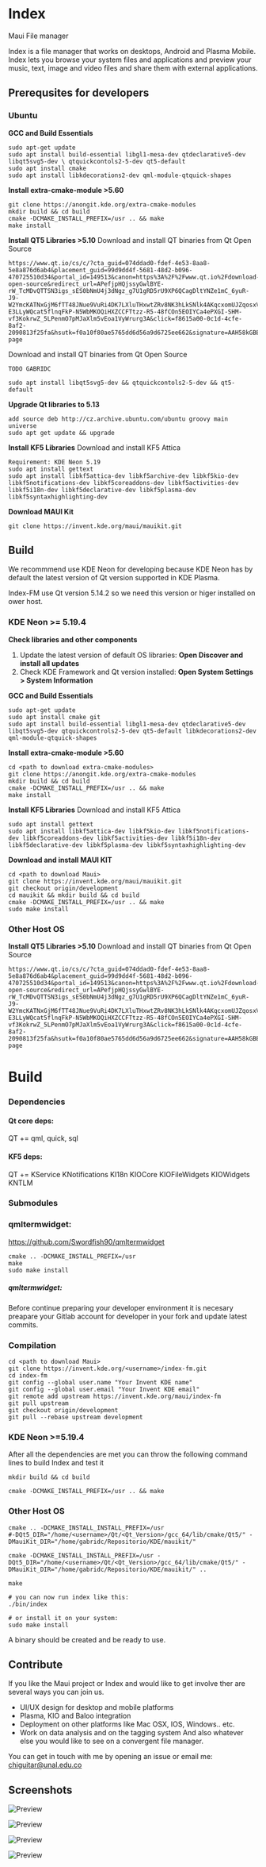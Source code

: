 # Index
Maui File manager

Index is a file manager that works on desktops, Android and Plasma Mobile.
Index lets you browse your system files and applications and preview your music, text, image and video files and share them with external applications.

## Prerequsites for developers
### Ubuntu

**GCC and Build Essentials**
```shell
sudo apt-get update
sudo apt install build-essential libgl1-mesa-dev qtdeclarative5-dev libqt5svg5-dev \ qtquickcontols2-5-dev qt5-default
sudo apt install cmake
sudo apt install libkdecorations2-dev qml-module-qtquick-shapes
```

**Install extra-cmake-module >5.60**
```shell
git clone https://anongit.kde.org/extra-cmake-modules
mkdir build && cd build
cmake -DCMAKE_INSTALL_PREFIX=/usr .. && make
make install
```

**Install QT5 Libraries >5.10**
Download and install QT binaries from Qt Open Source
```
https://www.qt.io/cs/c/?cta_guid=074ddad0-fdef-4e53-8aa8-5e8a876d6ab4&placement_guid=99d9dd4f-5681-48d2-b096-470725510d34&portal_id=149513&canon=https%3A%2F%2Fwww.qt.io%2Fdownload-open-source&redirect_url=APefjpHQjssyGwlBYE-rW_TcMDvQTTSN3igs_sES0bNmU4j3dNgz_g7U1gRD5rU9XP6QCagDltYNZe1mC_6yuR-J9-W2YmcKATNxGjM6fTT48JNue9VuRi4DK7LXluTHxwtZRv8NK3hLkSNlk4AKqcxomUJZqosxV3GK0cryzQm5xtWguoQg5Sg-E3LLyWQcat5flnqFkP-N5WbMKOQiHXZCCFTtzz-R5-48fCOn5EOIYCa4ePXGI-SHM-vf3KokrwZ_5LPenmO7pMJaXlm5vEoa1VyWrurg3A&click=f8615a00-0c1d-4cfe-8af2-2090813f25fa&hsutk=f0a10f80ae5765dd6d56a9d6725ee662&signature=AAH58kGBEuTlcag57Ka07aFLDeEt5qyytQ&pageId=12602948080&__hstc=152220518.f0a10f80ae5765dd6d56a9d6725ee662.1595615134675.1595615134675.1595615134675.1&__hssc=152220518.12.1595615134675&__hsfp=256125709&contentType=standard-page
```

Download and install QT binaries from Qt Open Source
```
TODO GABRIDC
```
```shell
sudo apt install libqt5svg5-dev && qtquickcontols2-5-dev && qt5-default
```

**Upgrade Qt libraries to 5.13**
```shell
add source deb http://cz.archive.ubuntu.com/ubuntu groovy main universe
sudo apt get update && upgrade
```

**Install KF5 Libraries**
Download and install KF5 Attica
```shell
Requirement: KDE Neon 5.19
sudo apt install gettext
sudo apt install libkf5attica-dev libkf5archive-dev libkf5kio-dev libkf5notifications-dev libkf5coreaddons-dev libkf5activities-dev libkf5i18n-dev libkf5declarative-dev libkf5plasma-dev libkf5syntaxhighlighting-dev
```

**Download MAUI Kit**
```shell
git clone https://invent.kde.org/maui/mauikit.git
```

## Build

We recommmend use KDE Neon for developing because KDE Neon has by default the latest version of Qt version supported in KDE Plasma.

Index-FM use Qt version 5.14.2 so we need this version or higer installed on ower host.

### **KDE Neon >= 5.19.4**

**Check libraries and other components**

1. Update the latest version of default OS libraries: **Open Discover and install all updates**
2. Check KDE Framework and Qt version installed: **Open System Settings > System Information**


**GCC and Build Essentials**

```shell
sudo apt-get update
sudo apt install cmake git
sudo apt install build-essential libgl1-mesa-dev qtdeclarative5-dev libqt5svg5-dev qtquickcontrols2-5-dev qt5-default libkdecorations2-dev qml-module-qtquick-shapes
```

**Install extra-cmake-module >5.60**
```shell
cd <path to download extra-cmake-modules>
git clone https://anongit.kde.org/extra-cmake-modules
mkdir build && cd build
cmake -DCMAKE_INSTALL_PREFIX=/usr .. && make
make install
```

**Install KF5 Libraries**
Download and install KF5 Attica
```shell
sudo apt install gettext
sudo apt install libkf5attica-dev libkf5kio-dev libkf5notifications-dev libkf5coreaddons-dev libkf5activities-dev libkf5i18n-dev libkf5declarative-dev libkf5plasma-dev libkf5syntaxhighlighting-dev
```

**Download and install MAUI KIT**

```shell
cd <path to download Maui>
git clone https://invent.kde.org/maui/mauikit.git
git checkout origin/development
cd mauikit && mkdir build && cd build
cmake -DCMAKE_INSTALL_PREFIX=/usr .. && make
sudo make install
```

### **Other Host OS**

**Install QT5 Libraries >5.10**
Download and install QT binaries from Qt Open Source
```
https://www.qt.io/cs/c/?cta_guid=074ddad0-fdef-4e53-8aa8-5e8a876d6ab4&placement_guid=99d9dd4f-5681-48d2-b096-470725510d34&portal_id=149513&canon=https%3A%2F%2Fwww.qt.io%2Fdownload-open-source&redirect_url=APefjpHQjssyGwlBYE-rW_TcMDvQTTSN3igs_sES0bNmU4j3dNgz_g7U1gRD5rU9XP6QCagDltYNZe1mC_6yuR-J9-W2YmcKATNxGjM6fTT48JNue9VuRi4DK7LXluTHxwtZRv8NK3hLkSNlk4AKqcxomUJZqosxV3GK0cryzQm5xtWguoQg5Sg-E3LLyWQcat5flnqFkP-N5WbMKOQiHXZCCFTtzz-R5-48fCOn5EOIYCa4ePXGI-SHM-vf3KokrwZ_5LPenmO7pMJaXlm5vEoa1VyWrurg3A&click=f8615a00-0c1d-4cfe-8af2-2090813f25fa&hsutk=f0a10f80ae5765dd6d56a9d6725ee662&signature=AAH58kGBEuTlcag57Ka07aFLDeEt5qyytQ&pageId=12602948080&__hstc=152220518.f0a10f80ae5765dd6d56a9d6725ee662.1595615134675.1595615134675.1595615134675.1&__hssc=152220518.12.1595615134675&__hsfp=256125709&contentType=standard-page
```


# Build

### **Dependencies**

#### Qt core deps:
QT += qml, quick, sql

#### KF5 deps:
QT += KService KNotifications KI18n KIOCore KIOFileWidgets KIOWidgets KNTLM

### **Submodules**

### qmltermwidget:

https://github.com/Swordfish90/qmltermwidget

```shell
cmake .. -DCMAKE_INSTALL_PREFIX=/usr
make
sudo make install
```
##### qmltermwidget:

Before continue preparing your developer environment it is necesary preapare your Gitlab account for developer in your fork and update latest commits.


### Compilation

```shell
cd <path to download Maui>
git clone https://invent.kde.org/<username>/index-fm.git
cd index-fm
git config --global user.name "Your Invent KDE name"
git config --global user.email "Your Invent KDE email"
git remote add upstream https://invent.kde.org/maui/index-fm
git pull upstream
git checkout origin/development
git pull --rebase upstream development
```

### KDE Neon >=5.19.4

After all the dependencies are met you can throw the following command lines to build Index and test it

```shell
mkdir build && cd build

cmake -DCMAKE_INSTALL_PREFIX=/usr .. && make
```

### Other Host OS

```shell
cmake .. -DCMAKE_INSTALL_INSTALL_PREFIX=/usr 
#-DQt5_DIR="/home/<username>/Qt/<Qt_Version>/gcc_64/lib/cmake/Qt5/" -DMauiKit_DIR="/home/gabridc/Repositorio/KDE/mauikit/"

cmake -DCMAKE_INSTALL_INSTALL_PREFIX=/usr -DQt5_DIR="/home/<username>/Qt/<Qt_Version>/gcc_64/lib/cmake/Qt5/" -DMauiKit_DIR="/home/gabridc/Repositorio/KDE/mauikit/" ..

make

# you can now run index like this:
./bin/index

# or install it on your system:
sudo make install
```

A binary should be created and be ready to use.

## Contribute
If you like the Maui project or Index and would like to get involve ther are several ways you can join us.
- UI/UX design for desktop and mobile platforms
- Plasma, KIO and Baloo integration
- Deployment on other platforms like Mac OSX, IOS, Windows.. etc.
- Work on data analysis and on the tagging system
And also whatever else you would like to see on a convergent file manager.

You can get in touch with me by opening an issue or email me:
chiguitar@unal.edu.co


## Screenshots

![Preview](https://invent.kde.org/maui/index-fm/-/raw/v1.2/screenshots/Screenshot_1.png)

![Preview](https://invent.kde.org/maui/index-fm/-/raw/v1.2/screenshots/Screenshot_2.png)

![Preview](https://invent.kde.org/maui/index-fm/-/raw/v1.2/screenshots/Screenshot_3.png)

![Preview](https://invent.kde.org/maui/index-fm/-/raw/v1.2/screenshots/Screenshot_4.png)
